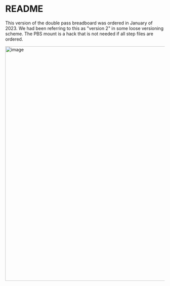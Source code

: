 # README

This version of the double pass breadboard was ordered in January of 2023.  We had been referring to this as "version 2" in some loose versioning scheme. The PBS mount is a hack that is not needed if all step files are ordered.

<img width="739" alt="image" src="https://user-images.githubusercontent.com/63123871/231607416-c20247d6-4d55-4785-b397-88617b3494cd.jpg">
